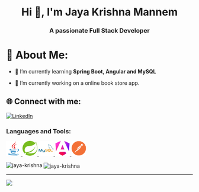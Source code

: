 <!--
**Jaya-Krishna-07/Jaya-Krishna-07** is a ✨ _special_ ✨ repository because its `README.md` (this file) appears on your GitHub profile.

Here are some ideas to get you started:

- 🔭 I’m currently working on ...
- 🌱 I’m currently learning ...
- 👯 I’m looking to collaborate on ...
- 🤔 I’m looking for help with ...
- 💬 Ask me about ...
- 📫 How to reach me: ...
- 😄 Pronouns: ...
- ⚡ Fun fact: ...
-->
<h1 align="center">Hi 👋, I'm Jaya Krishna Mannem</h1>
<h3 align="center">A passionate Full Stack Developer</h3>

# 💫 About Me:
- 🌱 I’m currently learning **Spring Boot, Angular and MySQL**

- 🔭 I’m currently working on a online book store app.


## 🌐 Connect with me:
[![LinkedIn](https://img.shields.io/badge/LinkedIn-%230077B5.svg?logo=linkedin&logoColor=white)](https://www.linkedin.com/in/jaya-krishna07/) 


<h3 align="left">Languages and Tools:</h3>

<a href="https://www.oracle.com/in/java/technologies/java-se-glance.html" target="_blank" rel="noreferrer"> <img src="https://raw.githubusercontent.com/devicons/devicon/master/icons/java/java-original.svg" alt="java" width="40" height="40"/> </a>
<a href="https://spring.io/" target="_blank" rel="noreferrer"> <img src="https://github.com/devicons/devicon/blob/master/icons/spring/spring-original.svg" alt="spring-boot" width="40" height="40"/> </a>
<a href="https://www.mysql.com/" target="_blank" rel="noreferrer"> <img src="https://github.com/devicons/devicon/blob/master/icons/mysql/mysql-original-wordmark.svg" alt="mysql" width="40" height="40"/> </a>
<a href="https://angular.dev/" target="_blank" rel="noreferrer"> <img src="https://github.com/devicons/devicon/blob/master/icons/angular/angular-original.svg" alt="angular" width="40" height="40"/> </a>
<a href="https://www.postman.com/" target="_blank" rel="noreferrer"> <img src="https://github.com/devicons/devicon/blob/master/icons/postman/postman-original.svg" alt="postman" width="40" height="40"/> </a>


<p><img align="left" src="https://github-readme-stats.vercel.app/api/top-langs?username=jaya-krishna-07&show_icons=true&locale=en&layout=compact" alt="jaya-krishna" /></p>

<p>&nbsp;<img align="center" src="https://github-readme-stats.vercel.app/api?username=jaya-krishna-07&show_icons=true&locale=en" alt="jaya-krishna" /></p>

---
[![](https://visitcount.itsvg.in/api?id=jaya-krishna-07&icon=0&color=0)](https://visitcount.itsvg.in)

